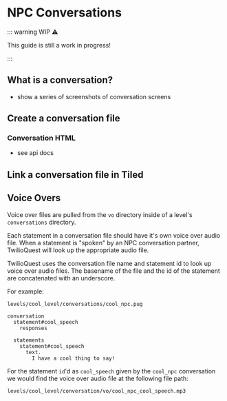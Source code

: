# NPC Conversations

::: warning WIP ⚠️

This guide is still a work in progress!

:::

## What is a conversation?

- show a series of screenshots of conversation screens

## Create a conversation file

### Conversation HTML

- see api docs

## Link a conversation file in Tiled

## Voice Overs

Voice over files are pulled from the `vo` directory inside of a level's `conversations` directory.

Each statement in a conversation file should have it's own voice over audio file. When a statement is "spoken" by an NPC conversation partner, TwilioQuest will look up the appropriate audio file.

TwilioQuest uses the conversation file name and statement id to look up voice over audio files. The basename of the file and the id of the statement are concatenated with an underscore.

For example:

`levels/cool_level/conversations/cool_npc.pug`

```pug
conversation
  statement#cool_speech
    responses

  statements
    statement#cool_speech
      text.
        I have a cool thing to say!
```

For the statement `id`'d as `cool_speech` given by the `cool_npc` conversation we would find the voice over audio file at the following file path:

`levels/cool_level/conversation/vo/cool_npc_cool_speech.mp3`
